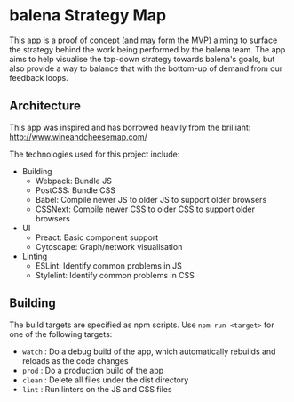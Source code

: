# balena Strategy Map

This app is a proof of concept (and may form the MVP) aiming to surface the strategy behind the work being performed by the balena team. The app aims to help visualise the top-down strategy towards balena's goals, but also provide a way to balance that with the bottom-up of demand from our feedback loops.

## Architecture

This app was inspired and has borrowed heavily from the brilliant: http://www.wineandcheesemap.com/

The technologies used for this project include:

- Building
  - Webpack: Bundle JS
  - PostCSS: Bundle CSS
  - Babel: Compile newer JS to older JS to support older browsers
  - CSSNext: Compile newer CSS to older CSS to support older browsers
- UI
  - Preact: Basic component support
  - Cytoscape: Graph/network visualisation
- Linting
  - ESLint: Identify common problems in JS
  - Stylelint: Identify common problems in CSS

## Building

The build targets are specified as npm scripts.  Use `npm run <target>` for one of the following targets:

- `watch` : Do a debug build of the app, which automatically rebuilds and reloads as the code changes
- `prod` : Do a production build of the app
- `clean` : Delete all files under the dist directory
- `lint` : Run linters on the JS and CSS files


